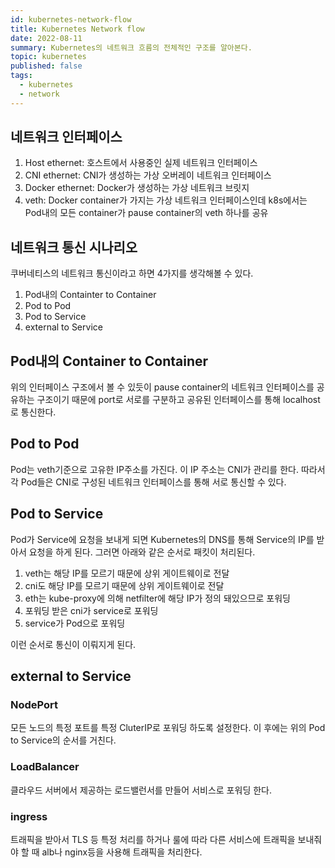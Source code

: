 ```yaml
---
id: kubernetes-network-flow
title: Kubernetes Network flow
date: 2022-08-11
summary: Kubernetes의 네트워크 흐름의 전체적인 구조를 알아본다.
topic: kubernetes
published: false
tags:
  - kubernetes
  - network
---
```

## 네트워크 인터페이스
1. Host ethernet: 호스트에서 사용중인 실제 네트워크 인터페이스
2. CNI ethernet: CNI가 생성하는 가상 오버레이 네트워크 인터페이스
3. Docker ethernet: Docker가 생성하는 가상 네트워크 브릿지
4. veth: Docker container가 가지는 가상 네트워크 인터페이스인데 k8s에서는 Pod내의 모든 container가 pause container의 veth 하나를 공유

## 네트워크 통신 시나리오
쿠버네티스의 네트워크 통신이라고 하면 4가지를 생각해볼 수 있다.

1. Pod내의 Containter to Container
2. Pod to Pod
3. Pod to Service
4. external to Service

## Pod내의 Container to Container
위의 인터페이스 구조에서 볼 수 있듯이 pause container의 네트워크 인터페이스를 공유하는 구조이기 때문에 port로 서로를 구분하고 공유된 인터페이스를 통해 localhost로 통신한다.

## Pod to Pod
Pod는 veth기준으로 고유한 IP주소를 가진다. 이 IP 주소는 CNI가 관리를 한다. 따라서 각 Pod들은 CNI로 구성된 네트워크 인터페이스를 통해 서로 통신할 수 있다. 

## Pod to Service
Pod가 Service에 요청을 보내게 되면 Kubernetes의 DNS를 통해 Service의 IP를 받아서 요청을 하게 된다. 그러면 아래와 같은 순서로 패킷이 처리된다.

1. veth는 해당 IP를 모르기 때문에 상위 게이트웨이로 전달
2. cni도 해당 IP를 모르기 때문에 상위 게이트웨이로 전달
3. eth는 kube-proxy에 의해 netfilter에 해당 IP가 정의 돼있으므로 포워딩
4. 포워딩 받은 cni가 service로 포워딩
5. service가 Pod으로 포워딩

이런 순서로 통신이 이뤄지게 된다.

## external to Service
### NodePort
모든 노드의 특정 포트를 특정 CluterIP로 포워딩 하도록 설정한다. 이 후에는 위의 Pod to Service의 순서를 거친다.

### LoadBalancer
클라우드 서버에서 제공하는 로드밸런서를 만들어 서비스로 포워딩 한다.

### ingress
트래픽을 받아서 TLS 등 특정 처리를 하거나 룰에 따라 다른 서비스에 트래픽을 보내줘야 할 때 alb나 nginx등을 사용해 트래픽을 처리한다.